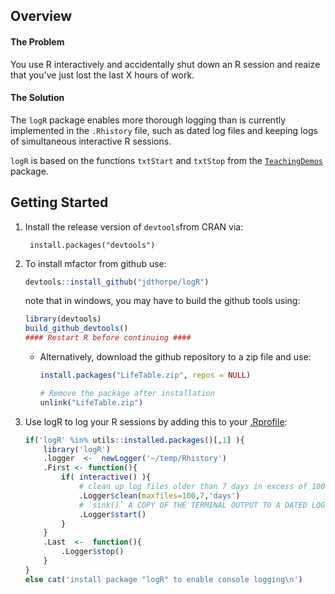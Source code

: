 
## Overview

#### The Problem

You use R interactively and accidentally shut down an R session and reaize that you've 
just lost the last X hours of work.

#### The Solution

The `logR` package enables more thorough logging than is currently implemented
in the `.Rhistory` file, such as dated log files and keeping logs of 
simultaneous interactive R sessions.  

`logR` is based on the functions `txtStart` and `txtStop` from the 
[`TeachingDemos`](https://cran.r-project.org/web/packages/TeachingDemos/index.html) 
package.

## Getting Started

1. Install the release version of `devtools`from CRAN via: 

        install.packages("devtools")

2. To install mfactor from github use:

    ```R
    devtools::install_github("jdthorpe/logR")
    ```
    note that in windows, you may have to build the github tools using: 

    ```R
    library(devtools)
    build_github_devtools()
    #### Restart R before continuing ####
    ```

    * Alternatively, download the github repository to a zip file and use:

        ```R
        install.packages("LifeTable.zip", repos = NULL)

        # Remove the package after installation
        unlink("LifeTable.zip")
        ```

3. Use logR to log your R sessions by adding this to your 
[.Rprofile](http://www.statmethods.net/interface/customizing.html):

	```R
	if('logR' %in% utils::installed.packages()[,1] ){
		library('logR')
		.logger  <-  newLogger('~/temp/Rhistory')
		.First <- function(){
			if( interactive() ){
				# clean up log files older than 7 days in excess of 100 files
				.Logger$clean(maxfiles=100,7,'days')
				# `sink()` A COPY OF THE TERMINAL OUTPUT TO A DATED LOG FILE
				.Logger$start()
			}
		}
		.Last  <-  function(){
			.Logger$stop()
		}
	}
	else cat('install package "logR" to enable console logging\n')
	```

